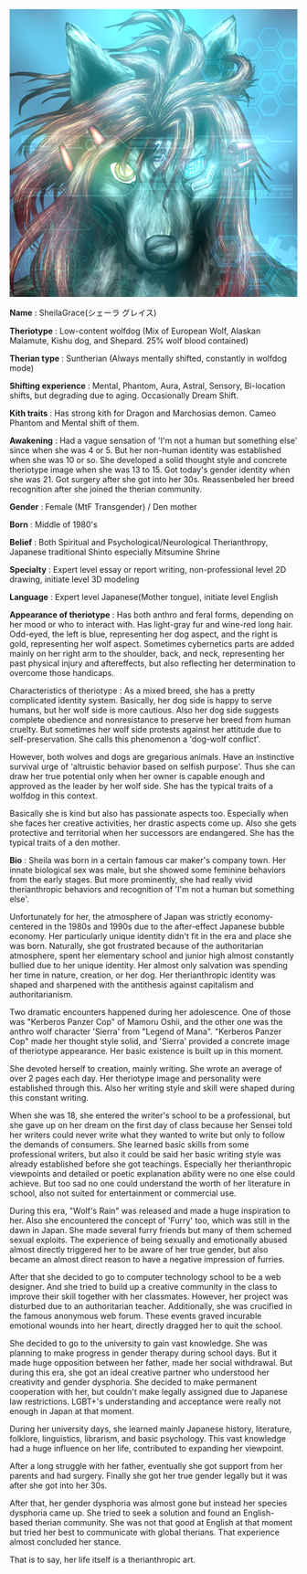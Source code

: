 ![Sheila's Portrait](RSheila04.png)

**Name** : SheilaGrace(シェーラ グレイス)

**Theriotype** : Low-content wolfdog (Mix of European Wolf, Alaskan Malamute, Kishu dog, and Shepard. 25% wolf blood contained)

**Therian type** : Suntherian (Always mentally shifted, constantly in wolfdog mode)

**Shifting experience** : Mental, Phantom, Aura, Astral, Sensory, Bi-location shifts, but degrading due to aging. Occasionally Dream Shift.

**Kith traits** : Has strong kith for Dragon and Marchosias demon. Cameo Phantom and Mental shift of them.

**Awakening** : Had a vague sensation of 'I'm not a human but something else' since when she was 4 or 5. But her non-human identity was established when she was 10 or so. She developed a solid thought style and concrete theriotype image when she was 13 to 15. Got today's gender identity when she was 21. Got surgery after she got into her 30s. Reassenbeled her breed recognition after she joined the therian community.

**Gender** : Female (MtF Transgender) / Den mother

**Born** : Middle of 1980's

**Belief** : Both Spiritual and Psychological/Neurological Therianthropy, Japanese traditional Shinto especially Mitsumine Shrine

**Specialty** : Expert level essay or report writing, non-professional level 2D drawing, initiate level 3D modeling

**Language** : Expert level Japanese(Mother tongue), initiate level English

**Appearance of theriotype** : Has both anthro and feral forms, depending on her mood or who to interact with. Has light-gray fur and wine-red long hair. Odd-eyed, the left is blue, representing her dog aspect, and the right is gold, representing her wolf aspect. Sometimes cybernetics parts are added mainly on her right arm to the shoulder, back, and neck, representing her past physical injury and aftereffects, but also reflecting her determination to overcome those handicaps.

Characteristics of theriotype : As a mixed breed, she has a pretty complicated identity system. Basically, her dog side is happy to serve humans, but her wolf side is more cautious. Also her dog side suggests complete obedience and nonresistance to preserve her breed from human cruelty. But sometimes her wolf side protests against her attitude due to self-preservation. She calls this phenomenon a 'dog-wolf conflict'.

However, both wolves and dogs are gregarious animals. Have an instinctive survival urge of 'altruistic behavior based on selfish purpose'. Thus she can draw her true potential only when her owner is capable enough and approved as the leader by her wolf side. She has the typical traits of a wolfdog in this context.

Basically she is kind but also has passionate aspects too. Especially when she faces her creative activities, her drastic aspects come up. Also she gets protective and territorial when her successors are endangered. She has the typical traits of a den mother.

**Bio** : Sheila was born in a certain famous car maker's company town. Her innate biological sex was male, but she showed some feminine behaviors from the early stages. But more prominently, she had really vivid therianthropic behaviors and recognition of 'I'm not a human but something else'.

Unfortunately for her, the atmosphere of Japan was strictly economy-centered in the 1980s and 1990s due to the after-effect Japanese bubble economy. Her particularly unique identity didn't fit in the era and place she was born. Naturally, she got frustrated because of the authoritarian atmosphere, spent her elementary school and junior high almost constantly bullied due to her unique identity. Her almost only salvation was spending her time in nature, creation, or her dog. Her therianthropic identity was shaped and sharpened with the antithesis against capitalism and authoritarianism.

Two dramatic encounters happened during her adolescence. One of those was "Kerberos Panzer Cop" of Mamoru Oshii, and the other one was the anthro wolf character 'Sierra' from "Legend of Mana". "Kerberos Panzer Cop" made her thought style solid, and 'Sierra' provided a concrete image of theriotype appearance. Her basic existence is built up in this moment.

She devoted herself to creation, mainly writing. She wrote an average of over 2 pages each day. Her theriotype image and personality were established through this. Also her writing style and skill were shaped during this constant writing.

When she was 18, she entered the writer's school to be a professional, but she gave up on her dream on the first day of class because her Sensei told her writers could never write what they wanted to write but only to follow the demands of consumers. She learned basic skills from some professional writers, but also it could be said her basic writing style was already established before she got teachings. Especially her therianthropic viewpoints and detailed or poetic explanation ability were no one else could achieve. But too sad no one could understand the worth of her literature in school, also not suited for entertainment or commercial use.

During this era, "Wolf's Rain" was released and made a huge inspiration to her. Also she encountered the concept of 'Furry' too, which was still in the dawn in Japan. She made several furry friends but many of them schemed sexual exploits. The experience of being sexually and emotionally abused almost directly triggered her to be aware of her true gender, but also became an almost direct reason to have a negative impression of furries.

After that she decided to go to computer technology school to be a web designer. And she tried to build up a creative community in the class to improve their skill together with her classmates. However, her project was disturbed due to an authoritarian teacher. Additionally, she was crucified in the famous anonymous web forum. These events graved incurable emotional wounds into her heart, directly dragged her to quit the school.

She decided to go to the university to gain vast knowledge. She was planning to make progress in gender therapy during school days. But it made huge opposition between her father, made her social withdrawal. But during this era, she got an ideal creative partner who understood her creativity and gender dysphoria. She decided to make permanent cooperation with her, but couldn't make legally assigned due to Japanese law restrictions. LGBT+'s understanding and acceptance were really not enough in Japan at that moment.

During her university days, she learned mainly Japanese history, literature, folklore, linguistics, librarism, and basic psychology. This vast knowledge had a huge influence on her life, contributed to expanding her viewpoint.

After a long struggle with her father, eventually she got support from her parents and had surgery. Finally she got her true gender legally but it was after she got into her 30s.

After that, her gender dysphoria was almost gone but instead her species dysphoria came up. She tried to seek a solution and found an English-based therian community. She was not that good at English at that moment but tried her best to communicate with global therians. That experience almost concluded her stance.

That is to say, her life itself is a therianthropic art.



